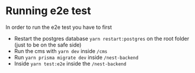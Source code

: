 # Running e2e test

In order to run the e2e test you have to first

- Restart the postgres database `yarn restart:postgres` on the root folder (just to be on the safe side)
- Run the cms with `yarn dev` inside `/cms`
- Run `yarn prisma migrate dev` inside `/nest-backend`
- Inside `yarn test:e2e` inside the `/nest-backend`
